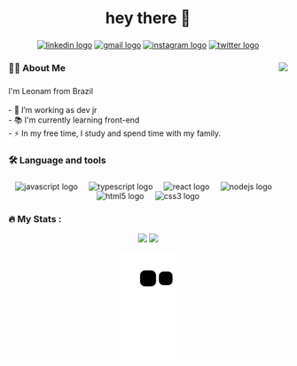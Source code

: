 <h1 align="center">hey there 👋</h1>

###

<div align="center">
   <a href="https://www.linkedin.com/in/leonam-silva/" target="_blank"><img src="https://img.shields.io/static/v1?message=LinkedIn&logo=linkedin&label=&color=0077B5&logoColor=white&labelColor=&style=for-the-badge" height="25" alt="linkedin logo"  /></a>
   <a href = "mailto:leonam.murilo@gmail.com"><img src="https://img.shields.io/static/v1?message=Gmail&logo=gmail&label=&color=D14836&logoColor=white&labelColor=&style=for-the-badge" height="25" alt="gmail logo"  /></a>
  <a href="https://instagram.com/leonam.ms" target="_blank"><img src="https://img.shields.io/static/v1?message=Instagram&logo=instagram&label=&color=E4405F&logoColor=white&labelColor=&style=for-the-badge" height="25" alt="instagram logo"  /></a>
  <a href="https://twitter.com/leonam_murilo" target="_blank"><img src="https://img.shields.io/static/v1?message=Twitter&logo=twitter&label=&color=1DA1F2&logoColor=white&labelColor=&style=for-the-badge" height="25" alt="twitter logo"  /></a>
</div>

###

<img align="right" height="180" src="https://camo.githubusercontent.com/62da68eb62b1e5f175f7d1f0191dd89a653d7908feb22d37d4a0ab07365d6791/68747470733a2f2f6d656469612e67697068792e636f6d2f6d656469612f4d3967624264396e6244724f5475314d71782f67697068792e676966"  />

###

<h3 align="left">👩‍💻  About Me</h3>

###

<p align="left">I'm Leonam from Brazil<br><br>- 🔭 I’m working as dev jr<br>- 📚 I'm currently learning front-end<br>- ⚡ In my free time, I study and spend time with my family.</p>

###

<h3 align="left">🛠 Language and tools</h3>

###

<div align="center">
  <img src="https://cdn.jsdelivr.net/gh/devicons/devicon/icons/javascript/javascript-original.svg" height="40" alt="javascript logo"  />
  <img width="12" />
  <img src="https://cdn.jsdelivr.net/gh/devicons/devicon/icons/typescript/typescript-original.svg" height="40" alt="typescript logo"  />
  <img width="12" />
  <img src="https://cdn.jsdelivr.net/gh/devicons/devicon/icons/react/react-original.svg" height="40" alt="react logo"  />
  <img width="12" />
  <img src="https://cdn.jsdelivr.net/gh/devicons/devicon/icons/nodejs/nodejs-original.svg" height="40" alt="nodejs logo"  />
  <img width="12" />
  <img src="https://cdn.jsdelivr.net/gh/devicons/devicon/icons/html5/html5-original.svg" height="40" alt="html5 logo"  />
  <img width="12" />
  <img src="https://cdn.jsdelivr.net/gh/devicons/devicon/icons/css3/css3-original.svg" height="40" alt="css3 logo"  />
</div>

###

<h3 align="left">🔥   My Stats :</h3>
<div align="center">
  
  <img height="150em" src="https://github-readme-stats.vercel.app/api?username=LeonamJop&theme=github_dark&show_icons=true"/>
  
  <img height="150em" src="https://github-readme-stats.vercel.app/api/top-langs/?username=LeonamJop&layout=compact&langs_count=7&theme=github_dark"/>
  
</div>

<div align="center">
   
   ![snake gif](https://github.com/LeonamJop/LeonamJop/blob/output/github-contribution-grid-snake.svg)
   
</div>
